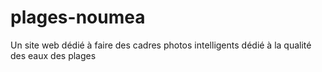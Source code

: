# plages-noumea
Un site web dédié à faire des cadres photos intelligents dédié à la qualité des eaux des plages
